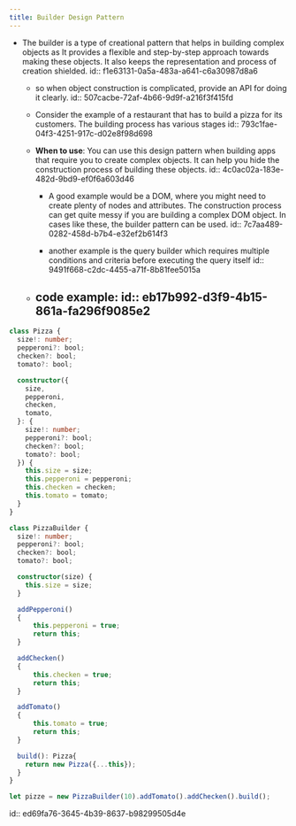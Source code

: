 ```yaml
---
title: Builder Design Pattern
---
```


- The builder is a type of creational pattern that helps in building complex objects as It provides a flexible and step-by-step approach towards making these objects. It also keeps the representation and process of creation shielded.
id:: f1e63131-0a5a-483a-a641-c6a30987d8a6
	 - so when object construction is complicated, provide an API for doing it clearly.
id:: 507cacbe-72af-4b66-9d9f-a216f3f415fd

	 - Consider the example of a restaurant that has to build a pizza for its customers. The building process has various stages
id:: 793c1fae-04f3-4251-917c-d02e8f98d698

	 - **When to use**:  You can use this design pattern when building apps that require you to create complex objects. It can help you hide the construction process of building these objects.
id:: 4c0ac02a-183e-482d-9bd9-ef0f6a603d46
		 - A good example would be a DOM, where you might need to create plenty of nodes and attributes. The construction process can get quite messy if you are building a complex DOM object. In cases like these, the builder pattern can be used.
id:: 7c7aa489-0282-458d-b7b4-e32ef2b614f3

		 - another example is the query builder which requires multiple conditions and criteria before executing the query itself 
id:: 9491f668-c2dc-4455-a71f-8b81fee5015a

	 - code example:
id:: eb17b992-d3f9-4b15-861a-fa296f9085e2
		 - 
```typescript
class Pizza {
  size!: number;
  pepperoni?: bool;
  checken?: bool;
  tomato?: bool;

  constructor({
    size,
    pepperoni,
    checken,
    tomato,
  }: {
    size!: number;
    pepperoni?: bool;
    checken?: bool;
    tomato?: bool;
  }) {
    this.size = size;
    this.pepperoni = pepperoni;
    this.checken = checken;
    this.tomato = tomato;
  }
}

class PizzaBuilder {
  size!: number;
  pepperoni?: bool;
  checken?: bool;
  tomato?: bool;

  constructor(size) {
    this.size = size;
  }

  addPepperoni()
  {
      this.pepperoni = true;
      return this;
  }

  addChecken()
  {
      this.checken = true;
      return this;
  }

  addTomato()
  {
      this.tomato = true;
      return this;
  }

  build(): Pizza{
    return new Pizza({...this});
  }
}

let pizze = new PizzaBuilder(10).addTomato().addChecken().build();
```
id:: ed69fa76-3645-4b39-8637-b98299505d4e
